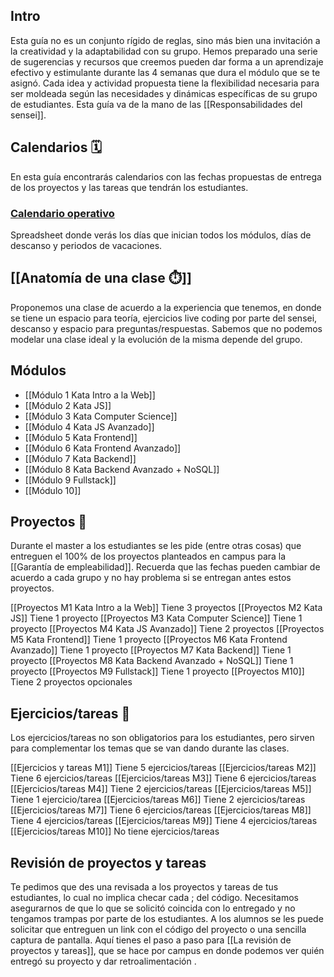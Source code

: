 ## Intro 
Esta guía no es un conjunto rígido de reglas, sino más bien una invitación a la creatividad y la adaptabilidad con su grupo. Hemos preparado una serie de sugerencias y recursos que creemos pueden dar forma a un aprendizaje efectivo y estimulante durante las 4 semanas que dura el módulo que se te asignó. Cada idea y actividad propuesta tiene la flexibilidad necesaria para ser moldeada según las necesidades y dinámicas específicas de su grupo de estudiantes. Esta guía va de la mano de las [[Responsabilidades del sensei]].
## Calendarios 🗓️
En esta guía encontrarás calendarios con las fechas propuestas de entrega de los proyectos y las tareas que tendrán los estudiantes.
 ### [Calendario operativo](https://docs.google.com/spreadsheets/d/1Y1xmjy7IqYmHJHGcoDkhKBUcnff051IK4eTE5eK6bZU/edit#gid=1164278491)
 Spreadsheet donde verás los días que inician todos los módulos, días de descanso y periodos de vacaciones.
## [[Anatomía de una clase ⏱️]]
Proponemos una clase de acuerdo a la experiencia que tenemos, en donde se tiene un espacio para teoría, ejercicios live coding por parte del sensei, descanso y espacio para preguntas/respuestas.
Sabemos que no podemos modelar una clase ideal y la evolución de la misma depende del grupo.
## Módulos
- [[Módulo 1 Kata Intro a la Web]]
- [[Módulo 2 Kata JS]]
- [[Módulo 3 Kata Computer Science]]
- [[Módulo 4 Kata JS Avanzado]]
- [[Módulo 5 Kata Frontend]]
- [[Módulo 6 Kata Frontend Avanzado]]
- [[Módulo 7 Kata Backend]]
- [[Módulo 8 Kata Backend Avanzado + NoSQL]]
- [[Módulo 9 Fullstack]]
- [[Módulo 10]]
## Proyectos 🏁
Durante el master a los estudiantes se les pide (entre otras cosas) que entreguen el 100% de los proyectos planteados en campus para la [[Garantía de empleabilidad]]. 
Recuerda que las fechas pueden cambiar de acuerdo a cada grupo y no hay problema si se entregan antes estos proyectos.

[[Proyectos M1 Kata Intro a la Web]] Tiene 3 proyectos
[[Proyectos M2 Kata JS]] Tiene 1 proyecto
[[Proyectos M3 Kata Computer Science]] Tiene 1 proyecto
[[Proyectos M4 Kata JS Avanzado]] Tiene 2 proyectos
[[Proyectos M5 Kata Frontend]] Tiene 1 proyecto
[[Proyectos M6 Kata Frontend Avanzado]] Tiene 1 proyecto
[[Proyectos M7 Kata Backend]] Tiene 1 proyecto
[[Proyectos M8 Kata Backend Avanzado + NoSQL]] Tiene 1 proyecto
[[Proyectos M9 Fullstack]] Tiene 1 proyecto
[[Proyectos M10]] Tiene 2 proyectos opcionales
## Ejercicios/tareas 📝
Los ejercicios/tareas no son obligatorios para los estudiantes, pero sirven para complementar los temas que se van dando durante las clases.

[[Ejercicios y tareas M1]] Tiene 5 ejercicios/tareas
[[Ejercicios/tareas M2]] Tiene 6 ejercicios/tareas
[[Ejercicios/tareas M3]] Tiene 6 ejercicios/tareas
[[Ejercicios/tareas M4]] Tiene 2 ejercicios/tareas
[[Ejercicios/tareas M5]] Tiene 1 ejercicio/tarea
[[Ejercicios/tareas M6]] Tiene 2 ejercicios/tareas
[[Ejercicios/tareas M7]] Tiene 6 ejercicios/tareas
[[Ejercicios/tareas M8]] Tiene 4 ejercicios/tareas
[[Ejercicios/tareas M9]] Tiene 4 ejercicios/tareas
[[Ejercicios/tareas M10]] No tiene ejercicios/tareas


## Revisión de proyectos y tareas
Te pedimos que des una revisada a los proyectos y tareas de tus estudiantes, lo cual no implica checar cada ; del código. Necesitamos asegurarnos de que lo que se solicitó coincida con lo entregado y no tengamos trampas por parte de los estudiantes.
A los alumnos se les puede solicitar que entreguen un link con el código del proyecto o una sencilla captura de pantalla.
Aquí tienes el paso a paso para [[La revisión de proyectos y tareas]], que se hace por campus en donde podemos ver quién entregó su proyecto y dar retroalimentación . 
